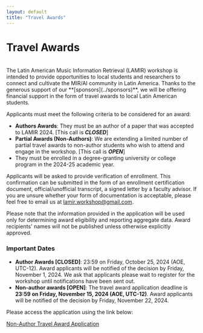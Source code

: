 ```yaml
---
layout: default
title: "Travel Awards"
---
```


# Travel Awards

<br>
The Latin American Music Information Retrieval (LAMIR) workshop is intended to provide opportunities to local students and researchers to connect and cultivate the MIR/AI community in Latin America. Thanks to the generous support of our **[sponsors](../sponsors)**, we will be offering financial support in the form of travel awards to local Latin American students.

Applicants must meet the following criteria to be considered for an award:
* **Authors Awards**: They must be an author of a paper that was accepted to LAMIR 2024. [This call is **_CLOSED_**]
* **Partial Awards (Non-Authors)**: We are extending a limited number of partial travel awards to non-author students who wish to attend and engage in the workshop. [This call is **_OPEN_**]
* They must be enrolled in a degree-granting university or college program in the 2024-25 academic year.

Applicants will be asked to provide verification of enrollment. This
confirmation can be submitted in the form of an enrollment certification
document, official/unofficial transcript, a signed letter by a faculty advisor.
If you are unsure whether your form of documentation is acceptable, please
feel free to email us at <a href="mailto:lamir.workshop@gmail.com">lamir.workshop@gmail.com</a>.

Please note that the information provided in the application will be used only for determining award eligibility and reporting aggregate data. Award recipients' names will not be published unless otherwise explicitly approved.

### Important Dates

* **Author Awards [CLOSED]**: 23:59 on Friday, October 25, 2024 (AOE, UTC-12). Award applicants will be notified of the decision by Friday, November 1, 2024. We ask that applicants please wait to register for the workshop until notifications have been sent out.
* **Non-author awards [OPEN]**: The travel award application deadline is **23:59 on Friday, November 15, 2024 (AOE, UTC-12)**. Award applicants will be notified of the decision by Friday, November 22, 2024.

Please access the application using the link below:

<!-- Authors: -->

<!-- <div class="row justify-content-center"> -->
<!--   <a class="application-btn" href="https://forms.gle/kQxRUKaezhDEoxoU8">Author Travel Award Application</a> -->
<!-- </div> -->

<div class="row justify-content-center">
  <a class="application-btn" href="https://forms.gle/Q8o7aseDY8fMmK38A">Non-Author Travel Award Application</a>
</div>
<br>
